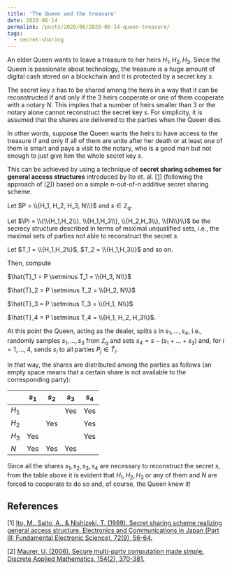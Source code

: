 ```yaml
---
title: 'The Queen and the treasure'
date: 2020-06-14
permalink: /posts/2020/06/2020-06-14-queen-treasure/
tags:
  - secret-sharing
---
```


An elder Queen wants to leave a treasure to her heirs $H_1, H_2, H_3$. Since the Queen is passionate about technology, the treasure is a huge amount of digital cash stored on a blockchain and it is protected by a secret key $s$.

The secret key $s$ has to be shared among the heirs in a way that it can be reconstructed if and only if the 3 heirs cooperate or one of them cooperate with a notary $N$.
This implies that a number of heirs smaller than 3 or the notary alone cannot reconstruct the secret key $s$. For simplicity, it is assumed that the shares are delivered to the parties when the Queen dies.

In other words, suppose the Queen wants the heirs to have access to the treasure if and only if all of them are unite after her death or at least one of them is smart and pays a visit to the notary, who is a good man but not enough to just give him the whole secret key $s$.

This can be achieved by using a technique of **secret sharing schemes for general access structures** introduced by Ito et. al. [[1](#ref1)] (following the approach of [[2](#ref2)]) based on a simple $n$-out-of-$n$ additive secret sharing scheme.

Let $P = \\{H_1, H_2, H_3, N\\}$ and $s \in \mathbb{Z}_q$.

Let $\Pi = \\{\\{H_1,H_2\\}, \\{H_1,H_3\\}, \\{H_2,H_3\\}, \\{N\\}\\}$ be the secrecy structure described in terms of maximal unqualified sets, i.e., the maximal sets of parties not able to reconstruct the secret $s$. 

Let $T_1 = \\{H_1,H_2\\}$, $T_2 = \\{H_1,H_3\\}$  and so on.

Then, compute

$\hat{T}_1 = P \setminus T_1 = \\{H_3, N\\}$

$\hat{T}_2 = P \setminus T_2 = \\{H_2, N\\}$

$\hat{T}_3 = P \setminus T_3 = \\{H_1, N\\}$

$\hat{T}_4 = P \setminus T_4 = \\{H_1, H_2, H_3\\}$.

At this point the Queen, acting as the dealer, splits $s$ in $s_1,\dots,s_4$, i.e., randomly samples $s_1,\dots, s_{3}$ from $\mathbb{Z}_q$ and sets $s_4 = s - (s_1 + \dots + s_3)$ and, for $i = 1, \dots , 4$, sends $s_i$ to all parties $P_j \in \hat{T}_i$.

In that way, the shares are distributed among the parties as follows (an empty space means that a certain share is not available to the corresponding party):

|       | $s_1$ | $s_2$ | $s_3$ | $s_4$ |
|-------|-------|-------|-------|-------|
| $H_1$ |       |       | Yes   | Yes   |
| $H_2$ |       | Yes   |       | Yes   |
| $H_3$ | Yes   |       |       | Yes   |
| $N$   | Yes   | Yes   | Yes   |       |

Since all the shares $s_1, s_2, s_3, s_4$ are necessary to reconstruct the secret $s$, from the table above it is evident that $H_1, H_2, H_3$ or any of them and $N$ are forced to cooperate to do so and, of course, the Queen knew it!


## References

<a name="ref1"></a> [1] [Ito, M., Saito, A., & Nishizeki, T. (1989). Secret sharing scheme realizing general access structure. Electronics and Communications in Japan (Part III: Fundamental Electronic Science), 72(9), 56-64.](http://archiv.infsec.ethz.ch/education/fs08/secsem/ItSaNi87.pdf)

<a name="ref2"></a> [2] [Maurer, U. (2006). Secure multi-party computation made simple. Discrete Applied Mathematics, 154(2), 370-381.](https://core.ac.uk/download/pdf/82654945.pdf)

